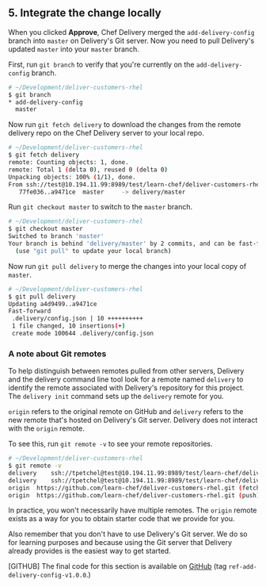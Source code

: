## 5. Integrate the change locally

When you clicked **Approve**, Chef Delivery merged the `add-delivery-config` branch into `master` on Delivery's Git server. Now you need to pull Delivery's updated `master` into your `master` branch.

First, run `git branch` to verify that you're currently on the `add-delivery-config` branch.

```bash
# ~/Development/deliver-customers-rhel
$ git branch
* add-delivery-config
  master
```

Now run `git fetch delivery` to download the changes from the remote delivery repo on the Chef Delivery server to your local repo.

```bash
# ~/Development/deliver-customers-rhel
$ git fetch delivery
remote: Counting objects: 1, done.
remote: Total 1 (delta 0), reused 0 (delta 0)
Unpacking objects: 100% (1/1), done.
From ssh://test@10.194.11.99:8989/test/learn-chef/deliver-customers-rhel
   77fe036..a9471ce  master     -> delivery/master
```

Run `git checkout master` to switch to the `master` branch.

```bash
# ~/Development/deliver-customers-rhel
$ git checkout master
Switched to branch 'master'
Your branch is behind 'delivery/master' by 2 commits, and can be fast-forwarded.
  (use "git pull" to update your local branch)
```

Now run `git pull delivery` to merge the changes into your local copy of `master`.

```bash
# ~/Development/deliver-customers-rhel
$ git pull delivery
Updating a4d9499..a9471ce
Fast-forward
 .delivery/config.json | 10 ++++++++++
 1 file changed, 10 insertions(+)
 create mode 100644 .delivery/config.json
```

### A note about Git remotes

To help distinguish between remotes pulled from other servers, Delivery and the delivery command line tool look for a remote named `delivery` to identify the remote associated with Delivery's repository for this project. The `delivery init` command sets up the `delivery` remote for you.

`origin` refers to the original remote on GitHub and `delivery` refers to the new remote that's hosted on Delivery's Git server. Delivery does not interact with the `origin` remote.

To see this, run `git remote -v` to see your remote repositories.

```bash
# ~/Development/deliver-customers-rhel
$ git remote -v
delivery	ssh://tpetchel@test@10.194.11.99:8989/test/learn-chef/deliver-customers-rhel (fetch)
delivery	ssh://tpetchel@test@10.194.11.99:8989/test/learn-chef/deliver-customers-rhel (push)
origin	https://github.com/learn-chef/deliver-customers-rhel.git (fetch)
origin	https://github.com/learn-chef/deliver-customers-rhel.git (push)
```

In practice, you won't necessarily have multiple remotes. The `origin` remote exists as a way for you to obtain starter code that we provide for you.

Also remember that you don't have to use Delivery's Git server. We do so for learning purposes and because using the Git server that Delivery already provides is the easiest way to get started.

[GITHUB] The final code for this section is available on [GitHub](https://github.com/learn-chef/deliver-customers-rhel/tree/ref-add-delivery-config-v1.0.0) (tag `ref-add-delivery-config-v1.0.0`.)

